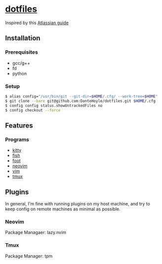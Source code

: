 # [dotfiles](https://github.com/DanteHoyle/dotfiles)

Inspired by this [Atlassian guide](https://www.atlassian.com/git/tutorials/dotfiles)

## Installation 

### Prerequisites
- gcc/g++
- fd
- python

### Setup

```sh
$ alias config="/usr/bin/git --git-dir=$HOME/.cfg/ --work-tree=$HOME"
$ git clone --bare git@github.com:DanteHoyle/dotfiles.git $HOME/.cfg
$ config config status.showUntrackedFiles no
$ config checkout --force
```

## Features
### Programs
- [kitty](https://sw.kovidgoyal.net/kitty/)
- [fish](https://fishshell.com/)
- [foot](https://codeberg.org/dnkl/foot)
- [neovim](https://neovim.io/)
- [vim](https://www.vim.org/)
- [tmux](https://github.com/tmux/tmux/wiki)


## Plugins
In general, I'm fine with running plugins on my host machine, and try to keep config on remote machines as minimal as possible.

### Neovim
Package Managaer: lazy.nvim

### Tmux
Package Manager: tpm
